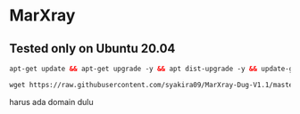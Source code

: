 # MarXray
## Tested only on Ubuntu 20.04 <br>
  
  ```html
 apt-get update && apt-get upgrade -y && apt dist-upgrade -y && update-grub && reboot
 ```
 ```html
 wget https://raw.githubusercontent.com/syakira09/MarXray-Dug-V1.1/master/sslmar.sh && chmod 755 sslmar.sh && ./sslmar.sh
 ```
 
 harus ada domain dulu
